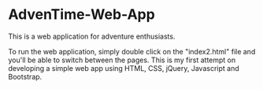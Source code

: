 # AdvenTime-Web-App
This is a web application for adventure enthusiasts.

To run the web application, simply double click on the "index2.html" file and you'll be able to switch between the pages. This is my first attempt on developing a simple web app using HTML, CSS, jQuery, Javascript and Bootstrap.

